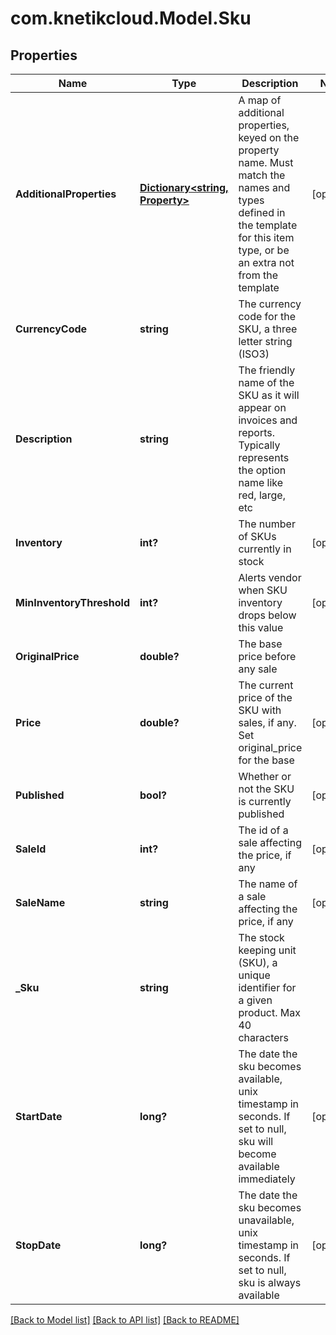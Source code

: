 # com.knetikcloud.Model.Sku
## Properties

Name | Type | Description | Notes
------------ | ------------- | ------------- | -------------
**AdditionalProperties** | [**Dictionary&lt;string, Property&gt;**](Property.md) | A map of additional properties, keyed on the property name.  Must match the names and types defined in the template for this item type, or be an extra not from the template | [optional] 
**CurrencyCode** | **string** | The currency code for the SKU, a three letter string (ISO3) | 
**Description** | **string** | The friendly name of the SKU as it will appear on invoices and reports. Typically represents the option name like red, large, etc | 
**Inventory** | **int?** | The number of SKUs currently in stock | [optional] 
**MinInventoryThreshold** | **int?** | Alerts vendor when SKU inventory drops below this value | [optional] 
**OriginalPrice** | **double?** | The base price before any sale | 
**Price** | **double?** | The current price of the SKU with sales, if any. Set original_price for the base | [optional] 
**Published** | **bool?** | Whether or not the SKU is currently published | [optional] 
**SaleId** | **int?** | The id of a sale affecting the price, if any | [optional] 
**SaleName** | **string** | The name of a sale affecting the price, if any | [optional] 
**_Sku** | **string** | The stock keeping unit (SKU), a unique identifier for a given product.  Max 40 characters | 
**StartDate** | **long?** | The date the sku becomes available, unix timestamp in seconds.  If set to null, sku will become available immediately | [optional] 
**StopDate** | **long?** | The date the sku becomes unavailable, unix timestamp in seconds.  If set to null, sku is always available | [optional] 

[[Back to Model list]](../README.md#documentation-for-models) [[Back to API list]](../README.md#documentation-for-api-endpoints) [[Back to README]](../README.md)

